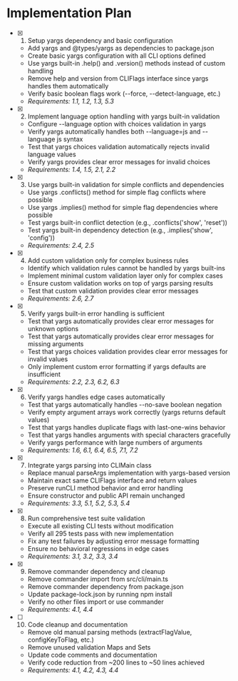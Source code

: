 # Implementation Plan

- [x] 1. Setup yargs dependency and basic configuration
  - Add yargs and @types/yargs as dependencies to package.json
  - Create basic yargs configuration with all CLI options defined
  - Use yargs built-in .help() and .version() methods instead of custom handling
  - Remove help and version from CLIFlags interface since yargs handles them automatically
  - Verify basic boolean flags work (--force, --detect-language, etc.)
  - _Requirements: 1.1, 1.2, 1.3, 5.3_

- [x] 2. Implement language option handling with yargs built-in validation
  - Configure --language option with choices validation in yargs
  - Verify yargs automatically handles both --language=js and --language js syntax
  - Test that yargs choices validation automatically rejects invalid language values
  - Verify yargs provides clear error messages for invalid choices
  - _Requirements: 1.4, 1.5, 2.1, 2.2_

- [x] 3. Use yargs built-in validation for simple conflicts and dependencies
  - Use yargs .conflicts() method for simple flag conflicts where possible
  - Use yargs .implies() method for simple flag dependencies where possible
  - Test yargs built-in conflict detection (e.g., .conflicts('show', 'reset'))
  - Test yargs built-in dependency detection (e.g., .implies('show', 'config'))
  - _Requirements: 2.4, 2.5_

- [x] 4. Add custom validation only for complex business rules
  - Identify which validation rules cannot be handled by yargs built-ins
  - Implement minimal custom validation layer only for complex cases
  - Ensure custom validation works on top of yargs parsing results
  - Test that custom validation provides clear error messages
  - _Requirements: 2.6, 2.7_

- [x] 5. Verify yargs built-in error handling is sufficient
  - Test that yargs automatically provides clear error messages for unknown options
  - Test that yargs automatically provides clear error messages for missing arguments
  - Test that yargs choices validation provides clear error messages for invalid values
  - Only implement custom error formatting if yargs defaults are insufficient
  - _Requirements: 2.2, 2.3, 6.2, 6.3_

- [x] 6. Verify yargs handles edge cases automatically
  - Test that yargs automatically handles --no-save boolean negation
  - Verify empty argument arrays work correctly (yargs returns default values)
  - Test that yargs handles duplicate flags with last-one-wins behavior
  - Test that yargs handles arguments with special characters gracefully
  - Verify yargs performance with large numbers of arguments
  - _Requirements: 1.6, 6.1, 6.4, 6.5, 7.1, 7.2_

- [x] 7. Integrate yargs parsing into CLIMain class
  - Replace manual parseArgs implementation with yargs-based version
  - Maintain exact same CLIFlags interface and return values
  - Preserve runCLI method behavior and error handling
  - Ensure constructor and public API remain unchanged
  - _Requirements: 3.3, 5.1, 5.2, 5.3, 5.4_

- [x] 8. Run comprehensive test suite validation
  - Execute all existing CLI tests without modification
  - Verify all 295 tests pass with new implementation
  - Fix any test failures by adjusting error message formatting
  - Ensure no behavioral regressions in edge cases
  - _Requirements: 3.1, 3.2, 3.3, 3.4_

- [x] 9. Remove commander dependency and cleanup
  - Remove commander import from src/cli/main.ts
  - Remove commander dependency from package.json
  - Update package-lock.json by running npm install
  - Verify no other files import or use commander
  - _Requirements: 4.1, 4.4_

- [ ] 10. Code cleanup and documentation
  - Remove old manual parsing methods (extractFlagValue, configKeyToFlag, etc.)
  - Remove unused validation Maps and Sets
  - Update code comments and documentation
  - Verify code reduction from ~200 lines to ~50 lines achieved
  - _Requirements: 4.1, 4.2, 4.3, 4.4_
